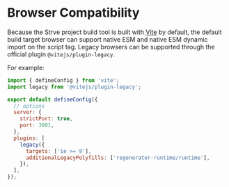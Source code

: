 # Browser Compatibility

Because the Strve project build tool is built with [Vite](https://vitejs.dev/) by default, the default build target browser can support native ESM and native ESM dynamic import on the script tag. Legacy browsers can be supported through the official plugin `@vitejs/plugin-legacy`.

For example:

```js
import { defineConfig } from 'vite';
import legacy from '@vitejs/plugin-legacy';

export default defineConfig({
  // options
  server: {
    strictPort: true,
    port: 3001,
  },
  plugins: [
    legacy({
      targets: ['ie >= 9'],
      additionalLegacyPolyfills: ['regenerator-runtime/runtime'],
    }),
  ],
});
```
